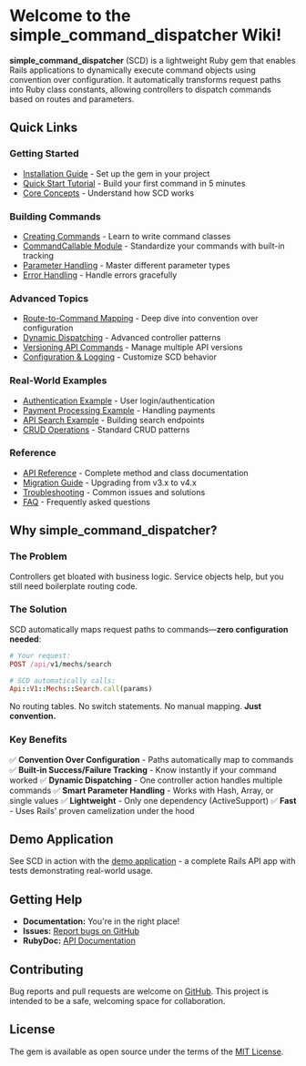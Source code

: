 # Welcome to the simple_command_dispatcher Wiki!

**simple_command_dispatcher** (SCD) is a lightweight Ruby gem that enables Rails applications to dynamically execute command objects using convention over configuration. It automatically transforms request paths into Ruby class constants, allowing controllers to dispatch commands based on routes and parameters.

## Quick Links

### Getting Started
- [Installation Guide](Installation.md) - Set up the gem in your project
- [Quick Start Tutorial](Quick-Start.md) - Build your first command in 5 minutes
- [Core Concepts](Core-Concepts.md) - Understand how SCD works

### Building Commands
- [Creating Commands](Creating-Commands.md) - Learn to write command classes
- [CommandCallable Module](CommandCallable-Module.md) - Standardize your commands with built-in tracking
- [Parameter Handling](Parameter-Handling.md) - Master different parameter types
- [Error Handling](Error-Handling.md) - Handle errors gracefully

### Advanced Topics
- [Route-to-Command Mapping](Route-to-Command-Mapping.md) - Deep dive into convention over configuration
- [Dynamic Dispatching](Dynamic-Dispatching.md) - Advanced controller patterns
- [Versioning API Commands](Versioning-API-Commands.md) - Manage multiple API versions
- [Configuration & Logging](Configuration-and-Logging.md) - Customize SCD behavior

### Real-World Examples
- [Authentication Example](Examples-Authentication.md) - User login/authentication
- [Payment Processing Example](Examples-Payment-Processing.md) - Handling payments
- [API Search Example](Examples-API-Search.md) - Building search endpoints
- [CRUD Operations](Examples-CRUD.md) - Standard CRUD patterns

### Reference
- [API Reference](API-Reference.md) - Complete method and class documentation
- [Migration Guide](Migration-Guide.md) - Upgrading from v3.x to v4.x
- [Troubleshooting](Troubleshooting.md) - Common issues and solutions
- [FAQ](FAQ.md) - Frequently asked questions

## Why simple_command_dispatcher?

### The Problem
Controllers get bloated with business logic. Service objects help, but you still need boilerplate routing code.

### The Solution
SCD automatically maps request paths to commands—**zero configuration needed**:

```ruby
# Your request:
POST /api/v1/mechs/search

# SCD automatically calls:
Api::V1::Mechs::Search.call(params)
```

No routing tables. No switch statements. No manual mapping. **Just convention.**

### Key Benefits

✅ **Convention Over Configuration** - Paths automatically map to commands
✅ **Built-in Success/Failure Tracking** - Know instantly if your command worked
✅ **Dynamic Dispatching** - One controller action handles multiple commands
✅ **Smart Parameter Handling** - Works with Hash, Array, or single values
✅ **Lightweight** - Only one dependency (ActiveSupport)
✅ **Fast** - Uses Rails' proven camelization under the hood

## Demo Application

See SCD in action with the [demo application](https://github.com/gangelo/simple_command_dispatcher_demo_app) - a complete Rails API app with tests demonstrating real-world usage.

## Getting Help

- **Documentation:** You're in the right place!
- **Issues:** [Report bugs on GitHub](https://github.com/gangelo/simple_command_dispatcher/issues)
- **RubyDoc:** [API Documentation](http://www.rubydoc.info/gems/simple_command_dispatcher/)

## Contributing

Bug reports and pull requests are welcome on [GitHub](https://github.com/gangelo/simple_command_dispatcher). This project is intended to be a safe, welcoming space for collaboration.

## License

The gem is available as open source under the terms of the [MIT License](http://opensource.org/licenses/MIT).

